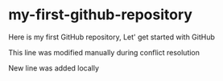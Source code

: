 # my-first-github-repository
Here is my first GitHub repository, Let' get started with GitHub

This line was modified manually during conflict resolution

New line was added locally
